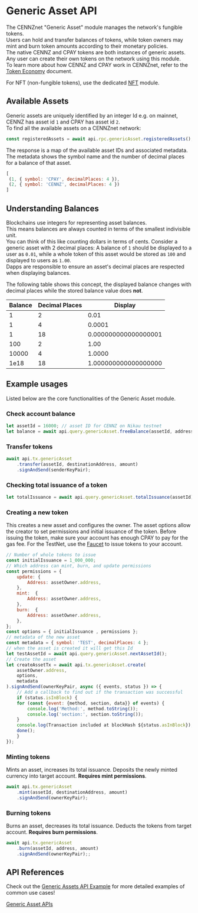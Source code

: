 # Generic Asset API

The CENNZnet "Generic Asset" module manages the network's fungible tokens.  
Users can hold and transfer balances of tokens, while token owners may mint and burn token amounts according to their monetary policies.  
The native CENNZ and CPAY tokens are both instances of generic assets.  
Any user can create their own tokens on the network using this module.  
To learn more about how CENNZ and CPAY work in CENNZnet, refer to the [Token Economy](/Dapp-development/Guides/Token-Economy) document.  

For NFT (non-fungible tokens), use the dedicated [NFT](runtime-modules/NFT) module. 

## Available Assets
Generic assets are uniquely identified by an integer Id e.g. on mainnet, CENNZ has asset id `1` and CPAY has asset id `2`.  
To find all the available assets on a CENNZnet network:
```js
const registeredAssets = await api.rpc.genericAsset.registeredAssets();
```

The response is a map of the available asset IDs and associated metadata. The metadata shows the symbol name and the number of decimal places for a balance of that asset.
```js
[
 (1, { symbol: 'CPAY', decimalPlaces: 4 }),
 (2, { symbol: 'CENNZ', decimalPlaces: 4 })
]
```

## Understanding Balances
Blockchains use integers for representing asset balances.  
This means balances are always counted in terms of the smallest indivisible unit.  
You can think of this like counting dollars in terms of cents.
Consider a generic asset with 2 decimal places:
A balance of `1` should be displayed to a user as `0.01`, while a whole token of this asset would be stored as `100`
and displayed to users as `1.00`.  
Dapps are responsible to ensure an asset's decimal places are respected when displaying balances.  

The following table shows this concept, the displayed balance changes with decimal places while the stored balance value does **not**.

|Balance|Decimal Places|Display|
|---|---|---|
|1|2|0.01|
|1|4|0.0001|
|1|18|0.000000000000000001|
|100|2|1.00|
|10000|4|1.0000|
|1e18|18|1.000000000000000000|

## Example usages

Listed below are the core functionalities of the Generic Asset module.

### Check account balance
```js
let assetId = 16000; // asset ID for CENNZ on Nikau testnet
let balance = await api.query.genericAsset.freeBalance(assetId, address);
```

### Transfer tokens
```js
await api.tx.genericAsset
    .transfer(assetId, destinationAddress, amount)
    .signAndSend(senderKeyPair);
```

### Checking total issuance of a token
```js
let totalIssuance = await api.query.genericAsset.totalIssuance(assetId);
```

### Creating a new token

This creates a new asset and configures the owner. The asset options allow the creator to set permissions and initial issuance of the token. Before issuing the token, make sure your account has enough CPAY to pay for the gas fee. For the TestNet, use the [Faucet](dev-tools/CENNZnet-faucet) to issue tokens to your account.

```js
// Number of whole tokens to issue
const initialIssuance = 1_000_000;
// Which address can mint, burn, and update permissions
const permissions = {
    update: {
        Address: assetOwner.address,
    },
    mint:  {
        Address: assetOwner.address,
    },
    burn:  {
        Address: assetOwner.address,
    },
};
const options = { initialIssuance , permissions };
// metadata of the new asset
const metadata = { symbol: 'TEST', decimalPlaces: 4 };
// when the asset is created it will get this Id
let testAssetId = await api.query.genericAsset.nextAssetId();
// Create the asset
let createAssetTx = await api.tx.genericAsset.create(
    assetOwner.address,
    options,
    metadata
).signAndSend(ownerKeyPair, async ({ events, status }) => {
    // Add a callback to find out if the transaction was successful
    if (status.isInBlock) {
    for (const {event: {method, section, data}} of events) {
        console.log('Method:', method.toString());
        console.log('section:', section.toString());
    }
    console.log(Transaction included at blockHash ${status.asInBlock});
    done();
    }
});
```

### Minting tokens

Mints an asset, increases its total issuance. Deposits the newly minted currency into target account. **Requires mint permissions**.

```js
await api.tx.genericAsset
    .mint(assetId, destinationAddress, amount)
    .signAndSend(ownerKeyPair);
```

### Burning tokens

Burns an asset, decreases its total issuance. Deducts the tokens from target account. **Requires burn permissions**.
```js
await api.tx.genericAsset
    .burn(assetId, address, amount)
    .signAndSend(ownerKeyPair);;
```

## API References
Check out the [Generic Assets API Example](CENNZnet-API/Examples/API-examples-Generic-Assets) for more detailed examples of common use cases!

[Generic Asset APIs](https://raw.githubusercontent.com/cennznet/api.js/develop/docs/cennznet/genericAsset.md ':include :type=tsdoc')
